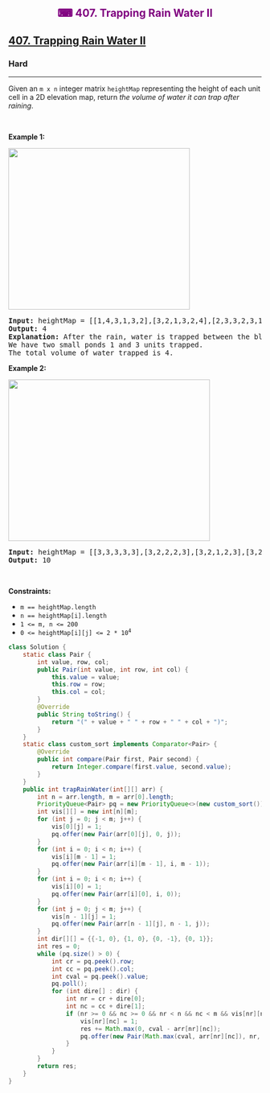 <div align = "center">
<h style = "margin-bottom: 0px; margin-top: 0px; color : purple;" align = "center" class = "header">

## ⌨ 407. Trapping Rain Water II

</h>
</div>

<h2><a href="https://leetcode.com/problems/trapping-rain-water-ii" target = "_blank">407. Trapping Rain Water II</a></h2><h3>Hard</h3><hr><p>Given an <code>m x n</code> integer matrix <code>heightMap</code> representing the height of each unit cell in a 2D elevation map, return <em>the volume of water it can trap after raining</em>.</p>

<p>&nbsp;</p>
<p><strong class="example">Example 1:</strong></p>
<img alt="" src="https://assets.leetcode.com/uploads/2021/04/08/trap1-3d.jpg" style="width: 361px; height: 321px;" />
<pre>
<strong>Input:</strong> heightMap = [[1,4,3,1,3,2],[3,2,1,3,2,4],[2,3,3,2,3,1]]
<strong>Output:</strong> 4
<strong>Explanation:</strong> After the rain, water is trapped between the blocks.
We have two small ponds 1 and 3 units trapped.
The total volume of water trapped is 4.
</pre>

<p><strong class="example">Example 2:</strong></p>
<img alt="" src="https://assets.leetcode.com/uploads/2021/04/08/trap2-3d.jpg" style="width: 401px; height: 321px;" />
<pre>
<strong>Input:</strong> heightMap = [[3,3,3,3,3],[3,2,2,2,3],[3,2,1,2,3],[3,2,2,2,3],[3,3,3,3,3]]
<strong>Output:</strong> 10
</pre>

<p>&nbsp;</p>
<p><strong>Constraints:</strong></p>

<ul>
	<li><code>m == heightMap.length</code></li>
	<li><code>n == heightMap[i].length</code></li>
	<li><code>1 &lt;= m, n &lt;= 200</code></li>
	<li><code>0 &lt;= heightMap[i][j] &lt;= 2 * 10<sup>4</sup></code></li>
</ul>

```java
class Solution {
    static class Pair {
        int value, row, col;
        public Pair(int value, int row, int col) {
            this.value = value;
            this.row = row;
            this.col = col;
        }
        @Override
        public String toString() {
            return "(" + value + " " + row + " " + col + ")";
        }
    }
    static class custom_sort implements Comparator<Pair> {
        @Override
        public int compare(Pair first, Pair second) {
            return Integer.compare(first.value, second.value);
        }
    }
    public int trapRainWater(int[][] arr) {
        int n = arr.length, m = arr[0].length;
        PriorityQueue<Pair> pq = new PriorityQueue<>(new custom_sort());
        int vis[][] = new int[n][m];
        for (int j = 0; j < m; j++) {
            vis[0][j] = 1;
            pq.offer(new Pair(arr[0][j], 0, j));
        }
        for (int i = 0; i < n; i++) {
            vis[i][m - 1] = 1;
            pq.offer(new Pair(arr[i][m - 1], i, m - 1));
        }
        for (int i = 0; i < n; i++) {
            vis[i][0] = 1;
            pq.offer(new Pair(arr[i][0], i, 0));
        }
        for (int j = 0; j < m; j++) {
            vis[n - 1][j] = 1;
            pq.offer(new Pair(arr[n - 1][j], n - 1, j));
        }
        int dir[][] = {{-1, 0}, {1, 0}, {0, -1}, {0, 1}};
        int res = 0;
        while (pq.size() > 0) {
            int cr = pq.peek().row;
            int cc = pq.peek().col;
            int cval = pq.peek().value;
            pq.poll();
            for (int dire[] : dir) {
                int nr = cr + dire[0];
                int nc = cc + dire[1];
                if (nr >= 0 && nc >= 0 && nr < n && nc < m && vis[nr][nc] == 0) {
                    vis[nr][nc] = 1;
                    res += Math.max(0, cval - arr[nr][nc]);
                    pq.offer(new Pair(Math.max(cval, arr[nr][nc]), nr, nc));
                }
            }
        }
        return res;
    }
}
```
